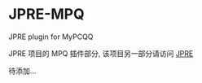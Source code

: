 # JPRE-MPQ
JPRE plugin for MyPCQQ

JPRE 项目的 MPQ 插件部分, 该项目另一部分请访问 <a href="https://github.com/Him188/JPRE">JPRE</a>

待添加...
